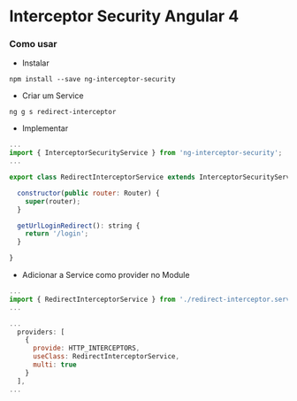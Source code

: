 # Interceptor Security Angular 4

### Como usar


* Instalar   

```shell
npm install --save ng-interceptor-security
```

* Criar um Service    

```shell
ng g s redirect-interceptor
```  


* Implementar   

```js
...
import { InterceptorSecurityService } from 'ng-interceptor-security';
...

export class RedirectInterceptorService extends InterceptorSecurityService  {

  constructor(public router: Router) {
    super(router);
  }

  getUrlLoginRedirect(): string {
    return '/login';
  }

}
```   

* Adicionar a Service como provider no Module

```js
...
import { RedirectInterceptorService } from './redirect-interceptor.service';
...

...
  providers: [
    {
      provide: HTTP_INTERCEPTORS,
      useClass: RedirectInterceptorService,
      multi: true
    }
  ],
...

```








